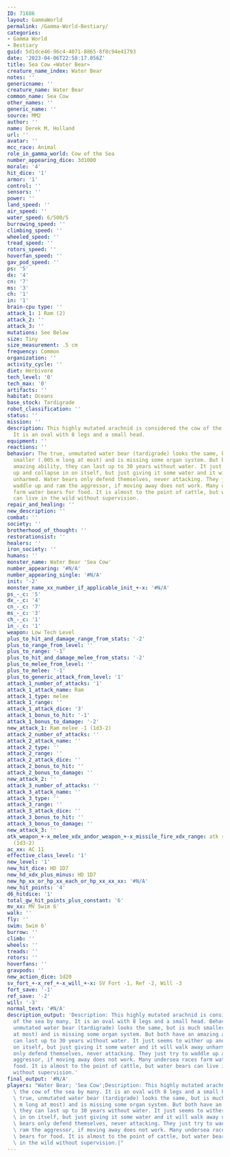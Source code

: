```yaml
---
ID: 71686
layout: GammaWorld
permalink: /Gamma-World-Bestiary/
categories:
- Gamma World
- Bestiary
guid: 5d1dce46-96c4-4071-8865-8f8c94e41793
date: '2023-04-06T22:58:17.056Z'
title: Sea Cow «Water Bear»
creature_name_index: Water Bear
notes: ''
genericname: ''
creature_name: Water Bear
common_name: Sea Cow
other_names: ''
generic_name: ''
source: MM2
author: ''
name: Derek M. Holland
url: ''
avatar: ''
mcc_race: Animal
role_in_gamma_world: Cow of the Sea
number_appearing_dice: 3d1000
morale: '4'
hit_dice: '1'
armor: '1'
control: ''
sensors: ''
power: ''
land_speed: ''
air_speed: ''
water_speed: 6/500/5
burrowing_speed: ''
climbing_speed: ''
wheeled_speed: ''
tread_speed: ''
rotors_speed: ''
hoverfan_speed: ''
gav_pod_speed: ''
ps: '5'
dx: '4'
cn: '7'
ms: '3'
ch: '1'
in: '1'
brain-cpu type: ''
attack_1: 1 Ram (2)
attack_2: ''
attack_3: ''
mutations: See Below
size: Tiny
size_measurement: .5 cm
frequency: Common
organization: ''
activity_cycle: ''
diet: Herbivore
tech_level: '0'
tech_max: '0'
artifacts: ''
habitat: Oceans
base_stock: Tardigrade
robot_classification: ''
status: ''
mission: ''
description: This highly mutated arachnid is considered the cow of the sea by many.
  It is an oval with 8 legs and a small head.
equipment: ''
reactions: ''
behavior: The true, unmutated water bear (tardigrade) looks the same, but is much
  smaller (.005 m long at most) and is missing some organ system. But both have an
  amazing ability, they can last up to 30 years without water. It just seems to wither
  up and collapse in on itself, but just giving it some water and it will walk away
  unharmed. Water bears only defend themselves, never attacking. They just try to
  waddle up and ram the aggressor, if moving away does not work. Many undersea races
  farm water bears for food. It is almost to the point of cattle, but water bears
  can live in the wild without supervision.
repair_and_healing: ''
new_description: ''
combat: ''
society: ''
brotherhood_of_thought: ''
restorationsist: ''
healers: ''
iron_society: ''
humans: ''
monster_name: Water Bear 'Sea Cow'
number_appearing: '#N/A'
number_appearing_single: '#N/A'
init: '-2'
monster_name_xx_number_if_applicable_init_+-x: '#N/A'
ps_-_c: '5'
dx_-_c: '4'
cn_-_c: '7'
ms_-_c: '3'
ch_-_c: '1'
in_-_c: '1'
weapon: Low Tech Level
plus_to_hit_and_damage_range_from_stats: '-2'
plus_to_range_from_level: ''
plus_to_range: '-1'
plus_to_hit_and_damage_melee_from_stats: '-2'
plus_to_melee_from_level: ''
plus_to_melee: '-1'
plus_to_generic_attack_from_level: '1'
attack_1_number_of_attacks: '1'
attack_1_attack_name: Ram
attack_1_type: melee
attack_1_range: ''
attack_1_attack_dice: '3'
attack_1_bonus_to_hit: '-1'
attack_1_bonus_to_damage: '-2'
new_attack_1: Ram melee -1 (1d3-2)
attack_2_number_of_attacks: ''
attack_2_attack_name: ''
attack_2_type: ''
attack_2_range: ''
attack_2_attack_dice: ''
attack_2_bonus_to_hit: ''
attack_2_bonus_to_damage: ''
new_attack_2: ''
attack_3_number_of_attacks: ''
attack_3_attack_name: ''
attack_3_type: ''
attack_3_range: ''
attack_3_attack_dice: ''
attack_3_bonus_to_hit: ''
attack_3_bonus_to_damage: ''
new_attack_3: ''
atk_weapon_+-x_melee_xdx_andor_weapon_+-x_missile_fire_xdx_range: atk ram melee -1
  (1d3-2)
ac_xx: AC 11
effective_class_level: '1'
new_level: '1'
new_hit_dice: HD 1D7
new_hd_xdx_plus_minus: HD 1D7
new_hp_xx_or_hp_xx_each_or_hp_xx_xx_xx: '#N/A'
new_hit_points: '4'
d6_hitdice: '1'
total_gw_hit_points_plus_constant: '6'
mv_xx: MV Swim 6'
walk: ''
fly: ''
swim: Swim 6'
burrow: ''
climb: ''
wheels: ''
treads: ''
rotors: ''
hoverfans: ''
gravpods: ''
new_action_dice: 1d20
sv_fort_+-x_ref_+-x_will_+-x: SV Fort -1, Ref -2, Will -3
fort_save: '-1'
ref_save: '-2'
will: '-3'
normal_text: '#N/A'
description_output: 'Description: This highly mutated arachnid is considered the cow
  of the sea by many. It is an oval with 8 legs and a small head. Behavior:The true,
  unmutated water bear (tardigrade) looks the same, but is much smaller (.005 m long
  at most) and is missing some organ system. But both have an amazing ability, they
  can last up to 30 years without water. It just seems to wither up and collapse in
  on itself, but just giving it some water and it will walk away unharmed. Water bears
  only defend themselves, never attacking. They just try to waddle up and ram the
  aggressor, if moving away does not work. Many undersea races farm water bears for
  food. It is almost to the point of cattle, but water bears can live in the wild
  without supervision.'
final_output: '#N/A'
players: "Water Bear; 'Sea Cow';Description: This highly mutated arachnid is considered\
  \ the cow of the sea by many. It is an oval with 8 legs and a small head. Behavior:The\
  \ true, unmutated water bear (tardigrade) looks the same, but is much smaller (.005\
  \ m long at most) and is missing some organ system. But both have an amazing ability,\
  \ they can last up to 30 years without water. It just seems to wither up and collapse\
  \ in on itself, but just giving it some water and it will walk away unharmed. Water\
  \ bears only defend themselves, never attacking. They just try to waddle up and\
  \ ram the aggressor, if moving away does not work. Many undersea races farm water\
  \ bears for food. It is almost to the point of cattle, but water bears can live\
  \ in the wild without supervision.|"
---
```

</br>